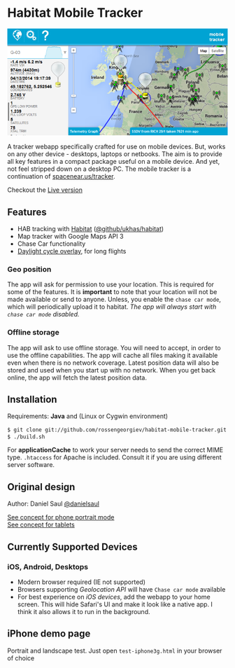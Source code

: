 # Habitat Mobile Tracker

![mobile tracker screenshot](resources/mobiletracker-screencap.png "mobile tracker screenshot")

A tracker webapp specifically crafted for use on mobile devices.
But, works on any other device - desktops, laptops or netbooks.
The aim is to provide all key features in a compact package useful
on a mobile device. And yet, not feel stripped down on a desktop PC.
The mobile tracker is a continuation of [spacenear.us/tracker](http://spacenear.us/tracker).

Checkout the [Live version](http://habhub.org/mt/)

## Features

* HAB tracking with [Habitat](http://habitat.habhub.org/) ([@github/ukhas/habitat](https://github.com/ukhas/habitat))
* Map tracker with Google Maps API 3
* Chase Car functionality
* [Daylight cycle overlay](https://github.com/rossengeorgiev/nite-overlay), for long flights

### Geo position

The app will ask for permission to use your location.
This is required for some of the features. It is **important** to note that
your location will not be made available or send to anyone. Unless, you enable
 the `chase car mode`, which will periodically upload it to habitat. _The app
will always start with `chase car mode` disabled._

### Offline storage

The app will ask to use offline storage. You will need to accept, in order to
use the offline capabilities. The app will cache all files making it available
even when there is no network coverage. Latest position data will also be stored
and used when you start up with no network. When you get back online, the app
will fetch the latest position data.

## Installation

Requirements: __Java__ and (Linux or Cygwin environment)

    $ git clone git://github.com/rossengeorgiev/habitat-mobile-tracker.git
    $ ./build.sh

For __applicationCache__ to work your server needs to send the correct MIME type.
`.htaccess` for Apache is included. Consult it if you are using different server software.

## Original design

Author: Daniel Saul [@danielsaul](https://github.com/danielsaul)

[See concept for phone portrait mode](https://github.com/rossengeorgiev/habitat-mobile-tracker/blob/master/resources/concept-app-portrait.png)  
[See concept for tablets](https://github.com/rossengeorgiev/habitat-mobile-tracker/blob/master/resources/concept-app-tablet.png)


## Currently Supported Devices

### iOS, Android, Desktops

* Modern browser required (IE not supported)
* Browsers supporting _Geolocation API_ will have `Chase car mode` available
* For best experience on _iOS devices_, add the webapp to your home screen.
This will hide Safari's UI and make it look like a native app. I think it also allows it to run in the background.


## iPhone demo page

Portrait and landscape test. Just open `test-iphone3g.html` in your browser of choice

